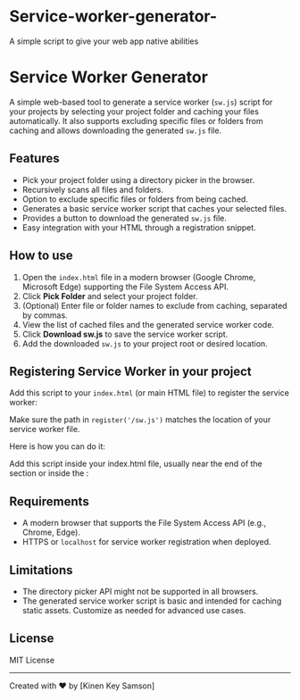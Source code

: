 # Service-worker-generator-
A simple script to give your web app native abilities 







# Service Worker Generator

A simple web-based tool to generate a service worker (`sw.js`) script for your projects by selecting your project folder and caching your files automatically. It also supports excluding specific files or folders from caching and allows downloading the generated `sw.js` file.

## Features

- Pick your project folder using a directory picker in the browser.
- Recursively scans all files and folders.
- Option to exclude specific files or folders from being cached.
- Generates a basic service worker script that caches your selected files.
- Provides a button to download the generated `sw.js` file.
- Easy integration with your HTML through a registration snippet.

## How to use

1. Open the `index.html` file in a modern browser (Google Chrome, Microsoft Edge) supporting the File System Access API.
2. Click **Pick Folder** and select your project folder.
3. (Optional) Enter file or folder names to exclude from caching, separated by commas.
4. View the list of cached files and the generated service worker code.
5. Click **Download sw.js** to save the service worker script.
6. Add the downloaded `sw.js` to your project root or desired location.

## Registering Service Worker in your project

Add this script to your `index.html` (or main HTML file) to register the service worker:




<script> if ('serviceWorker' in navigator) { window.addEventListener('load', () => { navigator.serviceWorker.register('/sw.js') .then(registration => { console.log('Service Worker registered with scope:', registration.scope); }) .catch(error => { console.error('Service Worker registration failed:', error); }); }); } </script>




Make sure the path in `register('/sw.js')` matches the location of your service worker file.



Here is how you can do it:

Add this script inside your index.html file, usually near the end of the <body> section or inside the <head>:

<script>
  if ('serviceWorker' in navigator) {
    window.addEventListener('load', () => {
      navigator.serviceWorker.register('/sw.js')
        .then(registration => {
          console.log('Service Worker registered with scope:', registration.scope);
        })
        .catch(error => {
          console.error('Service Worker registration failed:', error);
        });
    });
  } else {
    console.log('Service Workers are not supported in this browser.');
  }
</script>



## Requirements

- A modern browser that supports the File System Access API (e.g., Chrome, Edge).
- HTTPS or `localhost` for service worker registration when deployed.
  
## Limitations

- The directory picker API might not be supported in all browsers.
- The generated service worker script is basic and intended for caching static assets. Customize as needed for advanced use cases.

## License

MIT License

---

Created with ❤️ by [Kinen Key Samson]
